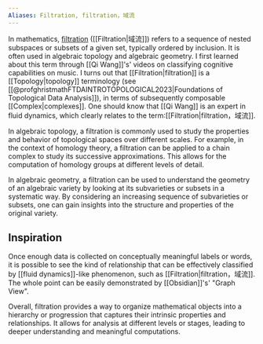 ```yaml
---
Aliases: Filtration, filtration，域流
---
```


In mathematics, [filtration](app://obsidian.md/filtration) ([[Filtration|域流]]) refers to a sequence of nested subspaces or subsets of a given set, typically ordered by inclusion. It is often used in algebraic topology and algebraic geometry. I first learned about this term through [[Qi Wang]]'s' videos on classifying cognitive capabilities on music. I turns out that [[Filtration|filtration]] is a [[Topology|topology]] terminology (see [[@profghristmathFTDAINTROTOPOLOGICAL2023|Foundations of Topological Data Analysis]]), in terms of subsequently composable [[Complex|complexes]]. One should know that [[Qi Wang]] is an expert in fluid dynamics, which clearly relates to the term:[[Filtration|filtration，域流]]. 

In algebraic topology, a filtration is commonly used to study the properties and behavior of topological spaces over different scales. For example, in the context of homology theory, a filtration can be applied to a chain complex to study its successive approximations. This allows for the computation of homology groups at different levels of detail.

In algebraic geometry, a filtration can be used to understand the geometry of an algebraic variety by looking at its subvarieties or subsets in a systematic way. By considering an increasing sequence of subvarieties or subsets, one can gain insights into the structure and properties of the original variety.

## Inspiration
Once enough data is collected on conceptually meaningful labels or words, it is possible to see the kind of relationship that can be effectively classified by [[fluid dynamics]]-like phenomenon, such as [[Filtration|filtration，域流]]. The whole point can be easily demonstrated by [[Obsidian]]'s' "Graph View".

Overall, filtration provides a way to organize mathematical objects into a hierarchy or progression that captures their intrinsic properties and relationships. It allows for analysis at different levels or stages, leading to deeper understanding and meaningful computations.

